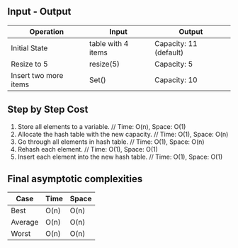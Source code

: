 ## Input - Output
| Operation  | Input | Output |
|------------ | ------- | --------- |
| Initial State | table with 4 items | Capacity: 11 (default) |
| Resize to 5 | resize(5) | Capacity: 5 |
| Insert two more items | Set() | Capacity: 10 |

## Step by Step Cost
1. Store all elements to a variable. // Time: O(n), Space: O(1)
2. Allocate the hash table with the new capacity. // Time: O(1), Space: O(n)
3. Go through all elements in hash table. // Time: O(1), Space: O(n)
4. Rehash each element. // Time: O(1), Space: O(1)
5. Insert each element into the new hash table. // Time: O(1), Space: O(1)

## Final asymptotic complexities
| Case | Time | Space |
| ----- | ---- | ----- |
| Best | O(n) | O(n) |
| Average | O(n) | O(n) |
| Worst | O(n) | O(n) |